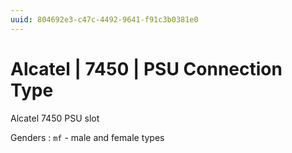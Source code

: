 ```yaml
---
uuid: 804692e3-c47c-4492-9641-f91c3b0381e0
---
```

# Alcatel | 7450 | PSU Connection Type

Alcatel 7450 PSU slot

Genders
: `mf` - male and female types

